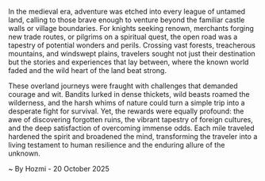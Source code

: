 
In the medieval era, adventure was etched into every league of untamed land, calling to those brave enough to venture beyond the familiar castle walls or village boundaries. For knights seeking renown, merchants forging new trade routes, or pilgrims on a spiritual quest, the open road was a tapestry of potential wonders and perils. Crossing vast forests, treacherous mountains, and windswept plains, travelers sought not just their destination but the stories and experiences that lay between, where the known world faded and the wild heart of the land beat strong.

These overland journeys were fraught with challenges that demanded courage and wit. Bandits lurked in dense thickets, wild beasts roamed the wilderness, and the harsh whims of nature could turn a simple trip into a desperate fight for survival. Yet, the rewards were equally profound: the awe of discovering forgotten ruins, the vibrant tapestry of foreign cultures, and the deep satisfaction of overcoming immense odds. Each mile traveled hardened the spirit and broadened the mind, transforming the traveler into a living testament to human resilience and the enduring allure of the unknown.

~ By Hozmi - 20 October 2025
